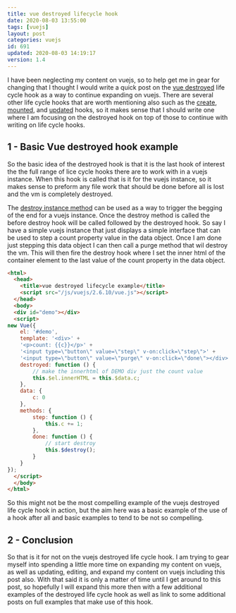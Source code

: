 ```yaml
---
title: vue destroyed lifecycle hook
date: 2020-08-03 13:55:00
tags: [vuejs]
layout: post
categories: vuejs
id: 691
updated: 2020-08-03 14:19:17
version: 1.4
---
```


I have been neglecting my content on vuejs, so to help get me in gear for changing that I thought I would write a quick post on the [vue destroyed](https://vuejs.org/v2/api/#destroyed) life cycle hook as a way to continue expanding on vuejs. There are several other life cycle hooks that are worth mentioning also such as the [create](/2019/05/24/vuejs-lifecycle-create/), [mounted](/2019/05/25/vuejs-lifecycle-mounted/), and [updated](/2019/11/11/vuejs-lifecycle-updated/) hooks, so it makes sense that I should write one where I am focusing on the destroyed hook on top of those to continue with writing on life cycle hooks.

<!-- more -->

## 1 - Basic Vue destroyed hook example

So the basic idea of the destroyed hook is that it is the last hook of interest the the full range of lice cycle hooks there are to work with in a vuejs instance. When this hook is called that is it for the vuejs instance, so it makes sense to preform any file work that should be done before all is lost and the vm is completely destroyed.

The [destroy instance method](/2019/06/01/vuejs-destroy/) can be used as a way to trigger the begging of the end for a vuejs instance. Once the destroy method is called the before destroy hook will be called followed by the destroyed hook. So say I have a simple vuejs instance that just displays a simple interface that can be used to step a count property value in the data object. Once I am done just stepping this data object I can then call a purge method that wil destroy the vm. This will then fire the destroy hook where I set the inner html of the container element to the last value of the count property in the data object.

```html
<html>
  <head>
    <title>vue destroyed lifecycle example</title>
    <script src="/js/vuejs/2.6.10/vue.js"></script>
  </head>
  <body>
  <div id="demo"></div>
  <script>
new Vue({
    el: '#demo',
    template: '<div>' +
    '<p>count: {{c}}</p>' +
    '<input type=\"button\" value=\"step\" v-on:click=\"step\">' +
    '<input type=\"button\" value=\"purge\" v-on:click=\"done\"></div>',
    destroyed: function () {
        // make the innerhtml of DEMO div just the count value
        this.$el.innerHTML = this.$data.c;
    },
    data: {
        c: 0
    },
    methods: {
        step: function () {
            this.c += 1;
        },
        done: function () {
            // start destroy
            this.$destroy();
        }
    }
});
  </script>
  </body>
</html>
```

So this might not be the most compelling example of the vuejs destroyed life cycle hook in action, but the aim here was a basic example of the use of a hook after all and basic examples to tend to be not so compelling.

## 2 - Conclusion

So that is it for not on the vuejs destroyed life cycle hook. I am trying to gear myself into spending a little more time on expanding my content on vuejs, as well as updating, editing, and expand my content on vuejs including this post also. With that said it is only a matter of time until I get around to this post, so hopefully I will expand this more then with a few additional examples of the destroyed life cycle hook as well as link to some additional posts on full examples that make use of this hook.
